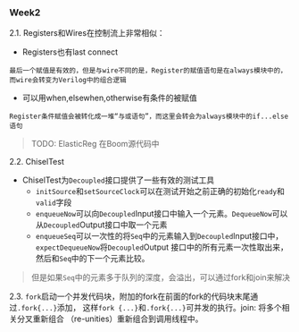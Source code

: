 ### Week2
2.1. Registers和Wires在控制流上非常相似：   

   - Registers也有last connect   

    最后一个赋值是有效的，但是与wire不同的是，Register的赋值语句是在always模块中的，而wire会转变为Verilog中的组合逻辑

   - 可以用when,elsewhen,otherwise有条件的被赋值   

    Register条件赋值会被转化成一堆“与或语句”，而这里会转会为always模块中的if...else语句

   > TODO: ElasticReg 在Boom源代码中

2.2. ChiselTest

   - ChiselTest为`Decoupled`接口提供了一些有效的测试工具  
        - `initSource`和`setSourceClock`可以在测试开始之前正确的初始化`ready`和`valid`字段
        - `enqueueNow`可以向`Decoupled`Input接口中输入一个元素。`DequeueNow`可以从`Decoupled`Output接口中取一个元素
        - `enqueueSeq`可以一次性的将`Seq`中的元素输入到`Decoupled`Input接口中，`expectDequeueNow`将`Decoupled`Output
            接口中的所有元素一次性取出来，然后和`Seq`中的下一个元素比较。  


   > 但是如果`Seq`中的元素多于队列的深度，会溢出，可以通过fork和join来解决

2.3. `fork`启动一个并发代码块，附加的fork在前面的fork的代码块末尾通过`.fork{...}`添加，
            这样`fork {...}`和`.fork{...}`可并发的执行。join: 将多个相关分叉重新组合
            （re-unities）重新组合到调用线程中。